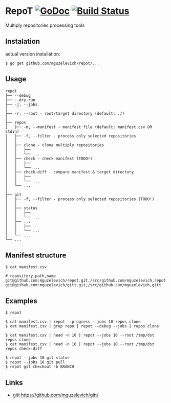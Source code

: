 # RepoT [![GoDoc](https://godoc.org/github.com/mguzelevich/repot?status.svg)](http://godoc.org/github.com/mguzelevich/repot) [![Build Status](https://travis-ci.org/mguzelevich/repot.svg?branch=master)](https://travis-ci.org/mguzelevich/repot)

Multiply repositories processing tools

## Instalation

actual version installation:

```
$ go get github.com/mguzelevich/repot/...
```

## Usage

```
repot
├── --debug
├── --dry-run
├── -j, --jobs
│
├── -r, --root - root/target directory (default: ./)
│
├── repos
│   ├── -m, --manifest - manifest file (default: manifest.csv OR stdin)
│   ├── -f, --filter - process only selected repositories
│   │
│   ├── clone - clone multiply repositories
│   │   ├── 
│   │   └── ...
│   ├── check - check manifest (TODO!)
│   │   ├── 
│   │   └── ...
│   ├── check-diff - compare manifest & target directory
│   │   ├── 
│   │   └── ...
│   └── ...
│
├── git
│   ├── -f, --filter - process only selected repositories (TODO!)
│   │
│   ├── status
│   │   ├── 
│   │   └── ...
│   ├── ...
│   │   ├── 
│   │   └── ...
│   └── ...
└── ...
```

## Manifest structure

```
$ cat manifest.csv

# repository,path,name
git@github.com:mguzelevich/repot.git,/src/github.com/mguzelevich,repot
git@github.com:mguzelevich/gitt.git,/src/github.com/mguzelevich,gitt
```

## Examples

```
$ repot

$ cat manifest.csv | repot --progress --jobs 10 repos clone
$ cat manifest.csv | grep repo | repot --debug --jobs 2 repos clone

$ cat manifest.csv | head -n 10 | repot --jobs 10 --root /tmp/dst repos clone
$ cat manifest.csv | head -n 10 | repot --jobs 10 --root /tmp/dst repos check-diff

$ repot --jobs 10 git status
$ repot --jobs 10 git pull
$ repot git checkout -b BRANCH
```

## Links

- gitt https://github.com/mguzelevich/gitt/
